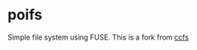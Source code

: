 # poifs
Simple file system using FUSE. This is a fork from [ccfs](https://github.com/azaky/ccfs-filesystem)
